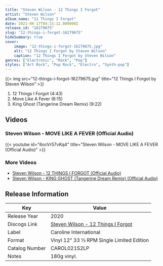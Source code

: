 ```yaml
---
title: "Steven Wilson - 12 Things I Forgot"
artist: "Steven Wilson"
album_name: "12 Things I Forgot"
date: 2021-06-17T04:15:12.000000Z
release_id: "16279675"
slug: "12-things-i-forgot-16279675"
hideSummary: true
cover:
    image: "12-things-i-forgot-16279675.jpg"
    alt: "12 Things I Forgot by Steven Wilson"
    caption: "12 Things I Forgot by Steven Wilson"
genres: ["Electronic", "Rock", "Pop"]
styles: ["Art Rock", "Pop Rock", "Electro", "Synth-pop"]
---
```


{{< img src="12-things-i-forgot-16279675.jpg" title="12 Things I Forgot by Steven Wilson" >}}

<!-- section break -->

1. 12 Things I Forgot (4:43)
2. Move Like A Fever (6:15)
3. King Ghost (Tangerine Dream Remix) (9:22)

<!-- section break -->




## Videos
### Steven Wilson - MOVE LIKE A FEVER (Official Audio)
{{< youtube id="6ocVr57vKq4" title="Steven Wilson - MOVE LIKE A FEVER (Official Audio)" >}}<br>

### More Videos

- [Steven Wilson - 12 THINGS I FORGOT (Official Audio)](https://www.youtube.com/watch?v=7wZrYAgf8d8)
- [Steven Wilson - KING GHOST (Tangerine Dream Remix) (Official Audio)](https://www.youtube.com/watch?v=SkJqPSrLUNo)


## Release Information
|  Key           | Value                                                |
| ---------------| ---------------------------------------------------- |
| Release Year   | 2020                                   |
| Discogs Link   | [Steven Wilson - 12 Things I Forgot](https://www.discogs.com/release/16279675-Steven-Wilson-12-Things-I-Forgot) |
| Label          | Caroline International |
| Format         | Vinyl 12" 33 ⅓ RPM Single Limited Edition |
| Catalog Number | CAROL021S2LP |
| Notes | 180g vinyl. |
